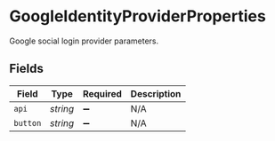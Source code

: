 # GoogleIdentityProviderProperties

Google social login provider parameters.


## Fields

| Field              | Type               | Required           | Description        |
| ------------------ | ------------------ | ------------------ | ------------------ |
| `api`              | *string*           | :heavy_minus_sign: | N/A                |
| `button`           | *string*           | :heavy_minus_sign: | N/A                |